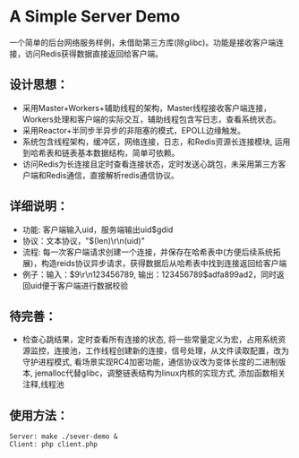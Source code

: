 A Simple Server Demo
===
一个简单的后台网络服务样例，未借助第三方库(除glibc)。功能是接收客户端连接，访问Redis获得数据直接返回给客户端。

## 设计思想：
* 采用Master+Workers+辅助线程的架构，Master线程接收客户端连接，Workers处理和客户端的实际交互，辅助线程包含写日志，查看系统状态。
* 采用Reactor+半同步半异步的非阻塞的模式，EPOLL边缘触发。
* 系统包含线程架构，缓冲区，网络连接，日志，和Redis资源长连接模块, 运用到哈希表和链表基本数据结构，简单可依赖。
* 访问Redis为长连接且定时查看连接状态，定时发送心跳包，未采用第三方客户端和Redis通信，直接解析redis通信协议。

## 详细说明：
* 功能: 客户端输入uid，服务端输出uid$gdid
* 协议：文本协议，"$(len)\r\n(uid)"
* 流程: 每一次客户端请求创建一个连接，并保存在哈希表中(方便后续系统拓展)，构造reids协议异步请求，获得数据后从哈希表中找到连接返回给客户端
* 例子：输入：$9\r\n123456789, 输出：123456789$adfa899ad2，同时返回uid便于客户端进行数据校验

## 待完善：
* 检查心跳结果，定时查看所有连接的状态, 将一些常量定义为宏，占用系统资源监控，连接池，工作线程创建新的连接，信号处理，从文件读取配置，改为守护进程模式, 看场景实现RC4加密功能，通信协议改为变体长度的二进制版本, jemalloc代替glibc，调整链表结构为linux内核的实现方式, 添加函数相关注释,线程池

## 使用方法：
    Server: make ./sever-demo &
    Client: php client.php
